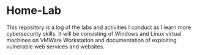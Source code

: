 # Home-Lab

This repository is a log of the labs and activities I conduct as I learn more cybersecurity skills. It will be consisting
of Windows and Linux virtual machines on VMWare Workstation and documentation of exploiting vulnerable web services and websites.
